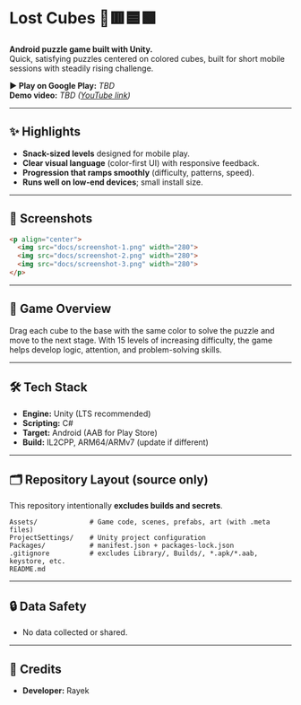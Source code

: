 # Lost Cubes 🎲🟥🟦🟩

**Android puzzle game built with Unity.**  
Quick, satisfying puzzles centered on colored cubes, built for short mobile sessions with steadily rising challenge.

**▶ Play on Google Play:** _TBD_  
**Demo video:** _TBD ([YouTube link](https://youtube.com/shorts/sKUxP6k_Bls?feature=share))_

---

## ✨ Highlights
- **Snack-sized levels** designed for mobile play.  
- **Clear visual language** (color-first UI) with responsive feedback.  
- **Progression that ramps smoothly** (difficulty, patterns, speed).  
- **Runs well on low-end devices**; small install size.

---

## 📸 Screenshots

```html
<p align="center">
  <img src="docs/screenshot-1.png" width="280">
  <img src="docs/screenshot-2.png" width="280">
  <img src="docs/screenshot-3.png" width="280">
</p>
```


---

## 🧩 Game Overview
Drag each cube to the base with the same color to solve the puzzle and move to the next stage.
With 15 levels of increasing difficulty, the game helps develop logic, attention, and problem-solving skills.

---

## 🛠️ Tech Stack
- **Engine:** Unity (LTS recommended)  
- **Scripting:** C#  
- **Target:** Android (AAB for Play Store)  
- **Build:** IL2CPP, ARM64/ARMv7 (update if different)  

---

## 🗂️ Repository Layout (source only)
This repository intentionally **excludes builds and secrets**.

```
Assets/             # Game code, scenes, prefabs, art (with .meta files)
ProjectSettings/    # Unity project configuration
Packages/           # manifest.json + packages-lock.json
.gitignore          # excludes Library/, Builds/, *.apk/*.aab, keystore, etc.
README.md
```

---

## 🔒 Data Safety
- No data collected or shared.

---


## 🙌 Credits
- **Developer:** Rayek  
